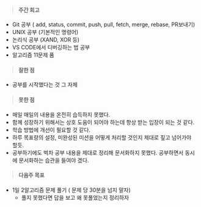 > #### 주간 회고

- Git 공부 ( add, status, commit, push, pull, fetch, merge, rebase, PR보내기)
- UNIX 공부 (기본적인 명령어)
- 논리식 공부 (XAND, XOR 등)
- VS CODE에서 디버깅하는 법 공부 
- 알고리즘 11문제 품



> #### 잘한 점

- 공부를 시작했다는 것 그 자체



> #### 못한 점

- 매일 매일의 내용을 온전히 습득하지 못했다.
- 함께 성장하기 위해서는 상호 도움이 되어야 하는데 항상 받는 입장이 되는 것 같다. 
- 학습 방법에 개선이 필요할 것 같다.
- 하루 목표량의 설정, 미완성된 미션을 어떻게 처리할 것인지 제대로 짚고 넘어가야 할듯.
- 공부하기에도 벅차 공부 내용을 제대로 정리해 문서화하지 못했다. 공부하면서 동시에 문서화하는 습관을 들여야 겠다. 



> #### 다음주 목표

- 1일 2알고리즘 문제 풀기 ( 문제 당 30분을 넘지 말자)
  - 풀지 못했다면 답을 보고 왜 못풀었는지 정리하자
